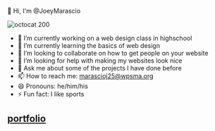  👋 Hi, I'm @JoeyMarascio


![octocat 200](https://user-images.githubusercontent.com/122101103/211028443-1b6a1e08-b888-49c4-9784-e8e512445363.png)

- 🔭 I’m currently working on a web design class in highschool
- 🌱 I’m currently learning the basics of web design
- 👯 I’m looking to collaborate on how to get people on your website
- 🤔 I’m looking for help with making my websites look nice
- 💬 Ask me about some of the projects I have done before
- 📫 How to reach me: marascioj25@wpsma.org
- 😄 Pronouns: he/him/his
- ⚡ Fun fact: I like sports
## [portfolio](https://JoeyMarascio.github.io/portfolio/index.html)
